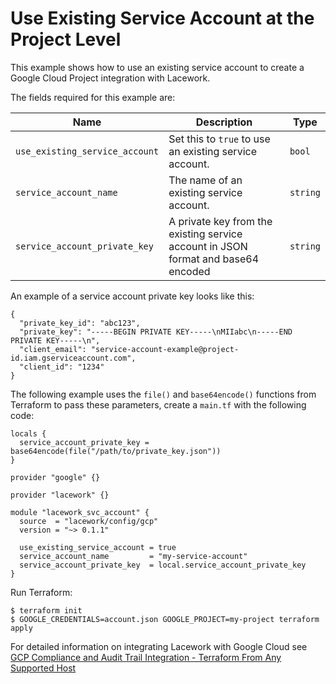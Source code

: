 # Use Existing Service Account at the Project Level

This example shows how to use an existing service account to create a Google Cloud Project integration with Lacework.

The fields required for this example are:

| Name | Description | Type |
|------|-------------|------|
| `use_existing_service_account` | Set this to `true` to use an existing service account. | `bool` |
| `service_account_name` | The name of an existing service account. | `string` |
| `service_account_private_key` | A private key from the existing service account in JSON format and base64 encoded | `string` |

An example of a service account private key looks like this:
```
{
  "private_key_id": "abc123",
  "private_key": "-----BEGIN PRIVATE KEY-----\nMIIabc\n-----END PRIVATE KEY-----\n",
  "client_email": "service-account-example@project-id.iam.gserviceaccount.com",
  "client_id": "1234"
}
```

The following example uses the `file()` and `base64encode()` functions from Terraform to pass
these parameters, create a `main.tf` with the following code:

```hcl
locals {
  service_account_private_key = base64encode(file("/path/to/private_key.json"))
}

provider "google" {}

provider "lacework" {}

module "lacework_svc_account" {
  source  = "lacework/config/gcp"
  version = "~> 0.1.1"

  use_existing_service_account = true
  service_account_name         = "my-service-account"
  service_account_private_key  = local.service_account_private_key
}
```

Run Terraform:
```
$ terraform init
$ GOOGLE_CREDENTIALS=account.json GOOGLE_PROJECT=my-project terraform apply
```

For detailed information on integrating Lacework with Google Cloud see [GCP Compliance and Audit Trail Integration - Terraform From Any Supported Host](https://support.lacework.com/hc/en-us/articles/360057065094-GCP-Compliance-and-Audit-Trail-Integration-Terraform-From-Any-Supported-Host)
